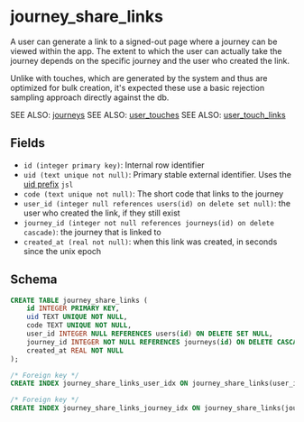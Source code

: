 # journey_share_links

A user can generate a link to a signed-out page where a journey can be
viewed within the app. The extent to which the user can actually take the
journey depends on the specific journey and the user who created the link.

Unlike with touches, which are generated by the system and thus are optimized
for bulk creation, it's expected these use a basic rejection sampling approach
directly against the db.

SEE ALSO: [journeys](./journeys.md)
SEE ALSO: [user_touches](./user_touches.md)
SEE ALSO: [user_touch_links](./user_touch_links.md)

## Fields

- `id (integer primary key)`: Internal row identifier
- `uid (text unique not null)`: Primary stable external identifier. Uses
  the [uid prefix](../uid_prefixes.md) `jsl`
- `code (text unique not null)`: The short code that links to the journey
- `user_id (integer null references users(id) on delete set null)`: the user
  who created the link, if they still exist
- `journey_id (integer not null references journeys(id) on delete cascade)`:
  the journey that is linked to
- `created_at (real not null)`: when this link was created, in seconds since
  the unix epoch

## Schema

```sql
CREATE TABLE journey_share_links (
    id INTEGER PRIMARY KEY,
    uid TEXT UNIQUE NOT NULL,
    code TEXT UNIQUE NOT NULL,
    user_id INTEGER NULL REFERENCES users(id) ON DELETE SET NULL,
    journey_id INTEGER NOT NULL REFERENCES journeys(id) ON DELETE CASCADE,
    created_at REAL NOT NULL
);

/* Foreign key */
CREATE INDEX journey_share_links_user_idx ON journey_share_links(user_id);

/* Foreign key */
CREATE INDEX journey_share_links_journey_idx ON journey_share_links(journey_id);
```
